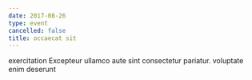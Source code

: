 ```yaml
---
date: 2017-08-26
type: event
cancelled: false
title: occaecat sit
---
```

exercitation Excepteur ullamco aute sint consectetur pariatur. voluptate enim deserunt